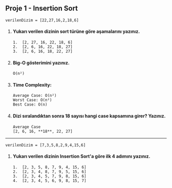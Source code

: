 ## Proje 1 - Insertion Sort

`verilenDizim = [22,27,16,2,18,6]`

1.  #### Yukarı verilen dizinin sort türüne göre aşamalarını yazınız.

        1.  [2, 27, 16, 22, 18, 6]
        2.  [2, 6, 16, 22, 18, 27]
        3.  [2, 6, 16, 18, 22, 27]

2.  #### Big-O gösterimini yazınız.

        O(n²)

3.  #### Time Complexity:

        Average Case: O(n²)
        Worst Case: O(n²)
        Best Case: O(n)

4.  #### Dizi sıralandıktan sonra 18 sayısı hangi case kapsamına girer? Yazınız.

        Average Case
        [2, 6, 16, **18**, 22, 27]

---

`verilenDizim = [7,3,5,8,2,9,4,15,6]`

1.  #### Yukarı verilen dizinin Insertion Sort'a göre ilk 4 adımını yazınız.

        1.  [2, 3, 5, 8, 7, 9, 4, 15, 6]
        2.  [2, 3, 4, 8, 7, 9, 5, 15, 6]
        3.  [2, 3, 4, 5, 7, 9, 8, 15, 6]
        4.  [2, 3, 4, 5, 6, 9, 8, 15, 7]

